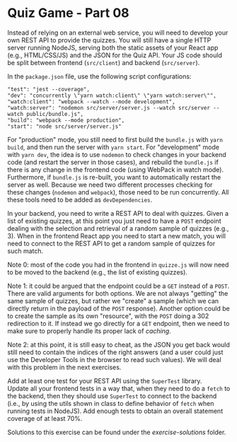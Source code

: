 # Quiz Game - Part 08

Instead of relying on an external web service, you will need to develop your own REST API
to provide the quizzes.
You will still have a single HTTP server running NodeJS, serving both the static assets
of your React app (e.g., HTML/CSS/JS) and the JSON for the Quiz API.
Your JS code should be split between frontend (`src/client`) and backend (`src/server`).

In the `package.json` file, use the following script configurations:

    "test": "jest --coverage",
    "dev": "concurrently \"yarn watch:client\" \"yarn watch:server\"",
    "watch:client": "webpack --watch --mode development",
    "watch:server": "nodemon src/server/server.js --watch src/server --watch public/bundle.js",
    "build": "webpack --mode production",
    "start": "node src/server/server.js"

For "production" mode, you still need to first build the `bundle.js` with `yarn build`,
and then run the server with `yarn start`.
For "development" mode with `yarn dev`, the idea is to use `nodemon` to check changes
in your backend code (and restart the server in those cases), and rebuild the `bundle.js`
if there is any change in the frontend code (using WebPack in watch mode).
Furthermore, if `bundle.js` is re-built, you want to automatically restart the server as well.
Because we need two different processes checking for these changes (`nodemon` and `webpack`), those
need to be run concurrently.
All these tools need to be added as `devDependencies`. 


In your backend, you need to write a REST API to deal with quizzes. Given a list of existing
quizzes, at this point you just need to have a `POST` endpoint dealing with the selection
and retrieval of a random sample of quizzes (e.g., 3).
When in the frontend React app you need to start a new match, you will need to connect
to the REST API to get a random sample of quizzes for such match.


Note 0: most of the code you had in the frontend in `quizze.js` will now need to be
moved to the backend (e.g., the list of existing quizzes).

Note 1: it could be argued that the endpoint could be a `GET` instead of a `POST`.
There are valid arguments for both options. We are not always "getting" the same sample of
quizzes, but rather we "create" a sample (which we can directly return in the payload of the `POST`
response). Another option could be to create the sample as its own "resource", with the `POST` doing
a 302 redirection to it. 
If instead we go directly for a `GET` endpoint, then we need to make sure to properly handle its
 proper lack of _caching_.


Note 2: at this point, it is still easy to cheat, as the JSON you get back would still
need to contain the indices of the right answers (and a user could just use the Developer
Tools in the browser to read such values). We will deal with this problem in the 
next exercises. 

Add at least one test for your REST API using the `SuperTest` library.    
Update all your frontend tests in a way that, when they need to do a `fetch` to the 
backend, then they should use `SuperTest` to connect to the backend (i.e., by using the utils
shown in class to define behavior of `fetch` when running tests in NodeJS).
Add enough tests to obtain an overall statement coverage of at least 70%.


Solutions to this exercise can be found under the *exercise-solutions* folder. 
